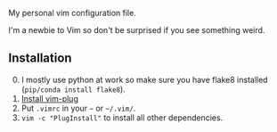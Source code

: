 My personal vim configuration file.

I'm a newbie to Vim so don't be surprised if you see something weird.

## Installation

0. I mostly use python at work so make sure you have flake8 installed (`pip/conda install flake8`).
1. [Install vim-plug](https://github.com/junegunn/vim-plug)
2. Put `.vimrc` in your `~` or `~/.vim/`.
3. `vim -c "PlugInstall"` to install all other dependencies.

